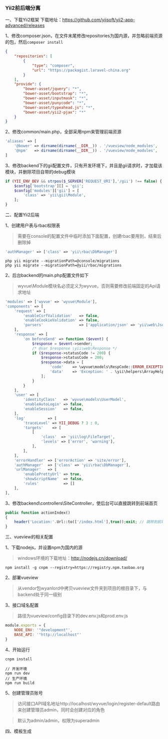 ### Yii2前后端分离

一、下载Yii2框架
下载地址：https://github.com/yiisoft/yii2-app-advanced/releases

1、修改composer.json，在文件末尾修改repositories为国内源，并忽略前端资源的包，然后`composer install`

```json
{
    "repositories": [
        {
            "type": "composer",
            "url": "https://packagist.laravel-china.org"
        }
    ],
    "provide": {
        "bower-asset/jquery": "*",
        "bower-asset/bootstrap": "*",
        "bower-asset/inputmask": "*",
        "bower-asset/punycode": "*",
        "bower-asset/typeahead.js": "*",
        "bower-asset/yii2-pjax": "*"
    }
}
```
2、修改common/main.php，全部采用npm来管理前端资源

```php
'aliases' => [
    '@bower' => dirname(dirname(__DIR__)) . '/vueview/node_modules',
    '@npm'   => dirname(dirname(__DIR__)) . '/vueview/node_modules',
]
```
3、修改backend下的gii配置文件，只有开发环境下，并且是gii请求时，才加载该模块，并删除项目自带的debug模块
```php
if (YII_ENV_DEV && strpos($_SERVER['REQUEST_URI'],'/gii') !== false) {
    $config['bootstrap'][] = 'gii';
    $config['modules']['gii'] = [
        'class' => 'yii\gii\Module',
    ];
}
```
二、配置Yii2后端

1、创建用户表与rbac权限表
> 需要在console的配置文件中临时添加下面配置，创建rbac要用到，结束后删除掉

```php
'authManager' => ['class' => 'yii\rbac\DbManager']
```

```
php yii migrate --migrationPath=@console/migrations
php yii migrate --migrationPath=@yii/rbac/migrations
```

2、后台backend的main.php配置文件如下
> wyvue\Module模块名必须定义为wyvue，否则需要修改前端固定的Api请求地址

```php
'modules' => ['wyvue' => 'wyvue\Module'],
'components' => [
    'request' => [
        'enableCsrfValidation'   => false,
        'enableCookieValidation' => false,
        'parsers'                => ['application/json' => 'yii\web\JsonParser'],
    ],
    'response' => [
        'on beforeSend' => function ($event) {
            $response = $event->sender;
            /* @var $response \yii\web\Response */
            if ($response->statusCode != 200) {
                $response->statusCode = 200;
                $response->data = [
                    'code'    => \wyvue\models\RespCode::ERROR_EXCEPTION,
                    'data'    => 'Exception: ' . \yii\helpers\ArrayHelper::getValue($response->data,'message','Unknow Error!')
                ];
            }
        }
    ],
    'user' => [
        'identityClass'   => 'wyvue\models\UserModel',
        'enableAutoLogin' => false,
        'enableSession'   => false,
    ],
    'log'          => [
        'traceLevel' => YII_DEBUG ? 3 : 0,
        'targets'    => [
            [
                'class'  => 'yii\log\FileTarget',
                'levels' => ['error', 'warning'],
            ],
        ],
    ],
    'errorHandler' => ['errorAction' => 'site/error'],
    'authManager'  => ['class' => 'yii\rbac\DbManager'],
    'urlManager'   => [
        'enablePrettyUrl' => true,
        'showScriptName'  => false,
        'rules'           => []
    ],
],
```

3、修改backend\controllers\SiteController，使后台可以直接跳转到前端首页

```php
public function actionIndex()
{
    header('Location:'.Url::to(['/index.html'],true));exit; // 跳转到前端页面
}
```

三、vueview的相关配置

1、下载nodejs，并设置npm为国内的源
> windows环境的下载地址：http://nodejs.cn/download/
```
npm install -g cnpm --registry=https://registry.npm.taobao.org
```

2、部署vueview
> 从vendor包wyanlord中拷贝vueview文件夹到项目的根目录下，与backend处于同一级别

3、接口域名配置
> 路径为vueview/config目录下的dev.env.js和prod.env.js
```js
module.exports = {
    NODE_ENV: '"development"',
    BASE_API: '"http://localhost"'
}
```

4、开始运行
```
cnpm install
```

```
// 开发环境
npm run dev
// 生产环境
npm run build
```

5、创建管理员账号

> 访问接口API域名地址http://localhost/wyvue/login/register-default路由来创建管理员admin，同时会创建对应的角色

> 默认为admin/admin，权限为superadmin

四、模板生成
